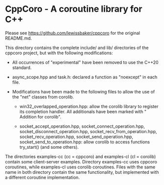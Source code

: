 # CppCoro - A coroutine library for C++

Please see https://github.com/lewissbaker/cppcoro for the original README.md.

This directory contains the complete include/ and lib/ directories of the cppcoro project, but with the following modifications:

* All occurrences of "experimental" have been removed to use the C++20 standard.

* async_scope.hpp and task.h: declared a function as "noexcept" in each file.

* Modifications have been made to the following files to allow the use of the "net" classes from corolib.

  * win32_overlapped_operation.hpp: allow the corolib library to register its completion handler. All additionals have been marked with " Addition for corolib".

  * socket_accept_operation.hpp, socket_connect_operation.hpp, socket_disconnect_operation.hpp, socket_recv_from_operation.hpp, socket_recv_operation.hpp, socket_send_operation.hpp, socket_send_to_operation.hpp: allow corolib to access functions try_start() (and some others).

The directories examples-cc (cc = cppcoro) and examples-cl (cl = corolib) contain some client-server examples. 
Directory examples-cc uses cppcoro coroutines, while examples-cl uses corolib coroutines.
Files with the same name in both directory contain the same functionality,
but implemented with a different coroutine implementation.
